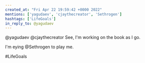 ```yaml
---
created_at: "Fri Apr 22 19:59:42 +0000 2022"
mentions: ['yagudaev', 'cjaythecreator', 'Sethrogen']
hashtags: ['LifeGoals']
in_reply_to: @yagudaev
---
```


@yagudaev @cjaythecreator See, I'm working on the book as I go.

I'm eying @Sethrogen to play me. 

#LifeGoals